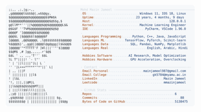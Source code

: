 <picture>
  <source srcset="https://raw.githubusercontent.com/mmazinjameel/mmazinjameel/main/dark_mode.svg?v=1741913151" media="(prefers-color-scheme: dark)">
  <img src="https://raw.githubusercontent.com/mmazinjameel/mmazinjameel/main/light_mode.svg?v=1741913151">
</picture>
